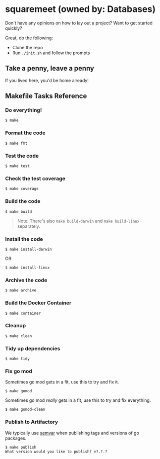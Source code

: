 # squaremeet (owned by: Databases)

Don't have any opinions on how to lay out a project? Want to get started quickly?

Great, do the following:

* Clone the repo
* Run `./init.sh` and follow the prompts

## Take a penny, leave a penny

If you lived here, you'd be home already!

## Makefile Tasks Reference

### Do everything!

```
$ make
```

### Format the code

```
$ make fmt
```

### Test the code

```
$ make test
```

### Check the test coverage

```
$ make coverage
```

### Build the code

```
$ make build
```

> Note: There's also `make build-darwin` and `make build-linux` separately.

### Install the code

```
$ make install-darwin
```

OR

```
$ make install-linux
```

### Archive the code

```
$ make archive
```

### Build the Docker Container

```
$ make container
```

### Cleanup

```
$ make clean
```

### Tidy up dependencies

```
$ make tidy
```

### Fix go mod

Sometimes go mod gets in a fit, use this to try and fix it.

```
$ make gomod
```

Sometimes go mod _really_ gets in a fit, use this to try and fix everything.

```
$ make gomod-clean
```

### Publish to Artifactory

We typically use [semvar](https://semver.org/) when publishing tags and versions of go packages.

```
$ make publish
What version would you like to publish? v?.?.?
```
